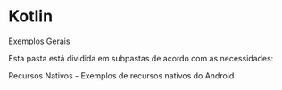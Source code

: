 # Kotlin
Exemplos Gerais

Esta pasta está dividida em subpastas de acordo com as necessidades:

Recursos Nativos - Exemplos de recursos nativos do Android 

